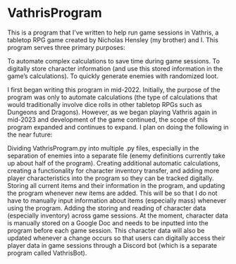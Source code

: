 # VathrisProgram
This is a program that I've written to help run game sessions in Vathris, a tabletop RPG game created by Nicholas Hensley (my brother) and I. This program serves three primary purposes:

To automate complex calculations to save time during game sessions.
To digitally store character information (and use this stored information in the game’s calculations).
To quickly generate enemies with randomized loot.

I first began writing this program in mid-2022. Initially, the purpose of the program was only to automate calculations (the type of calculations that would traditionally involve dice rolls in other tabletop RPGs such as Dungeons and Dragons). However, as we began playing Vathris again in mid-2023 and development of the game continued, the scope of this program expanded and continues to expand. I plan on doing the following in the near future:

Dividing VathrisProgram.py into multiple .py files, especially in the separation of enemies into a separate file (enemy definitions currently take up about half of the program).
Creating additional automatic calculations, creating a functionality for character inventory transfer, and adding more player characteristics into the program so they can be tracked digitally.
Storing all current items and their information in the program, and updating the program whenever new items are added. This will be so that I do not have to manually input information about items (especially mass) whenever using the program.
Adding the storing and reading of character data (especially inventory) across game sessions. At the moment, character data is manually stored on a Google Doc and needs to be inputted into the program before each game session. This character data will also be updated whenever a change occurs so that users can digitally access their player data in game sessions through a Discord bot (which is a separate program called VathrisBot).
